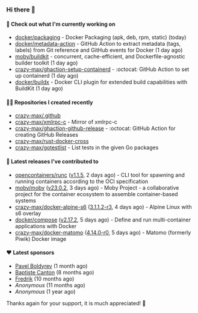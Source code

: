 ### Hi there 👋

#### 👷 Check out what I'm currently working on

- [docker/packaging](https://github.com/docker/packaging) - Docker Packaging (apk, deb, rpm, static) (today)
- [docker/metadata-action](https://github.com/docker/metadata-action) - GitHub Action to extract metadata (tags, labels) from Git reference and GitHub events for Docker (1 day ago)
- [moby/buildkit](https://github.com/moby/buildkit) - concurrent, cache-efficient, and Dockerfile-agnostic builder toolkit (1 day ago)
- [crazy-max/ghaction-setup-containerd](https://github.com/crazy-max/ghaction-setup-containerd) - :octocat: GitHub Action to set up containerd (1 day ago)
- [docker/buildx](https://github.com/docker/buildx) - Docker CLI plugin for extended build capabilities with BuildKit (1 day ago)

#### 👨‍💻 Repositories I created recently

- [crazy-max/.github](https://github.com/crazy-max/.github)
- [crazy-max/xmlrpc-c](https://github.com/crazy-max/xmlrpc-c) - Mirror of xmlrpc-c
- [crazy-max/ghaction-github-release](https://github.com/crazy-max/ghaction-github-release) - :octocat: GitHub Action for creating GitHub Releases
- [crazy-max/rust-docker-cross](https://github.com/crazy-max/rust-docker-cross)
- [crazy-max/gotestlist](https://github.com/crazy-max/gotestlist) - List tests in the given Go packages

#### 🚀 Latest releases I've contributed to

- [opencontainers/runc](https://github.com/opencontainers/runc) ([v1.1.5](https://github.com/opencontainers/runc/releases/tag/v1.1.5), 2 days ago) - CLI tool for spawning and running containers according to the OCI specification
- [moby/moby](https://github.com/moby/moby) ([v23.0.2](https://github.com/moby/moby/releases/tag/v23.0.2), 3 days ago) - Moby Project - a collaborative project for the container ecosystem to assemble container-based systems
- [crazy-max/docker-alpine-s6](https://github.com/crazy-max/docker-alpine-s6) ([3.1.1.2-r3](https://github.com/crazy-max/docker-alpine-s6/releases/tag/3.1.1.2-r3), 4 days ago) - Alpine Linux with s6 overlay
- [docker/compose](https://github.com/docker/compose) ([v2.17.2](https://github.com/docker/compose/releases/tag/v2.17.2), 5 days ago) - Define and run multi-container applications with Docker
- [crazy-max/docker-matomo](https://github.com/crazy-max/docker-matomo) ([4.14.0-r0](https://github.com/crazy-max/docker-matomo/releases/tag/4.14.0-r0), 5 days ago) - Matomo (formerly Piwik) Docker image

#### ❤️ Latest sponsors
- [Pavel Boldyrev](https://github.com/bpg) (1 month ago)
- [Baptiste Canton](https://github.com/batmac) (8 months ago)
- [Fredrik](https://github.com/fredrikscode) (10 months ago)
- _Anonymous_ (11 months ago)
- _Anonymous_ (1 year ago)

Thanks again for your support, it is much appreciated! 🙏
